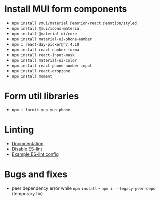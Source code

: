 # Install MUI form components

- `npm install @mui/material @emotion/react @emotion/styled`
- `npm install @mui/icons-material`
- `npm install @material-ui/core`
- `npm install material-ui-phone-number`
- `npm i react-day-picker@^7.4.10`
- `npm install react-number-format`
- `npm install react-input-mask`
- `npm install material-ui-color`
- `npm install react-phone-number-input`
- `npm install react-dropzone`
- `npm install moment`

# Form util libraries

- `npm i formik yup yup-phone`

# Linting

- [Documentation](https://eslint.org/docs/latest/user-guide/getting-started)
- [Disable ES-lint](https://stackoverflow.com/a/66719992)
- [Example ES-lint config](https://git.koehlerweb.org/frodovdr/kopano-webapp/src/commit/6ca45fd842c79085784b4977490df4c6f9e4a32c/.eslintrc.js)

# Bugs and fixes

- peer dependency error while `npm install` - `npm i --legacy-peer-deps` (temporary fix)
